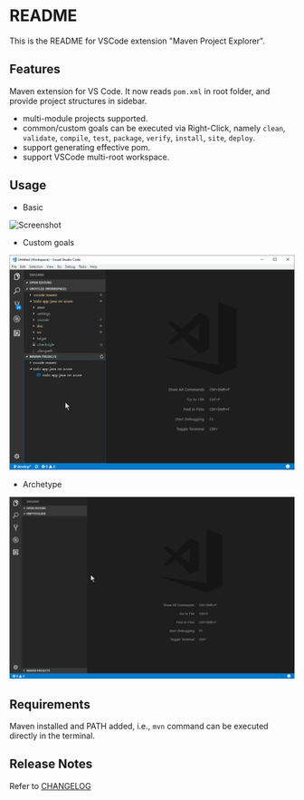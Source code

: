 # README

This is the README for VSCode extension "Maven Project Explorer".

## Features
Maven extension for VS Code. It now reads `pom.xml` in root folder, and provide project structures in sidebar.

* multi-module projects supported.
* common/custom goals can be executed via Right-Click, namely `clean`, `validate`, `compile`, `test`, `package`, `verify`, `install`, `site`, `deploy`.
* support generating effective pom.
* support VSCode multi-root workspace.

## Usage
* Basic

![Screenshot](images/screen.gif)

* Custom goals 

![Screenshot](images/customGoal.gif)

* Archetype

![Screenshot](images/archetype.gif)


## Requirements

Maven installed and PATH added, i.e., `mvn` command can be executed directly in the terminal.

## Release Notes

Refer to [CHANGELOG](CHANGELOG.md)